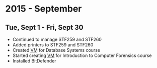 # 2015 - September

## Tue, Sept 1 - Fri, Sept 30

*   Continued to manage STF259 and STF260
*   Added printers to STF259 and STF260
*   Created <abbr title="Virtual Machine">VM</abbr> for Database Systems course
*   Started creating <abbr title="Virtual Machine">VM</abbr> for Introduction to Computer Forensics course
*   Installed BitDefender
